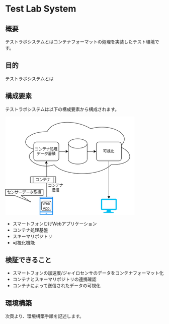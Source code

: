# Test Lab System

## 概要

テストラボシステムとはコンテナフォーマットの処理を実装したテスト環境です。

## 目的

テストラボシステムとは


## 構成要素

テストラボシステムは以下の構成要素から構成されます。

![](overview.drawio.png)

- スマートフォンむけWebアプリケーション
- コンテナ処理基盤
- スキーマリポジトリ
- 可視化機能

## 検証できること

- スマートフォンの加速度/ジャイロセンサのデータをコンテナフォーマット化
- コンテナとスキーマリポジトリの連携確認
- コンテナによって送信されたデータの可視化

## 環境構築
次頁より、環境構築手順を記述します。
